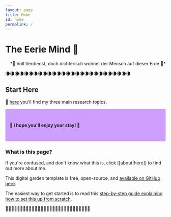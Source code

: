 ```yaml
---
layout: page
title: Home
id: home
permalink: /
---
```


# The Eerie Mind 🌱
<div align="right"> *🔮 Voll Verdienst, doch dichterisch wohnet der Mensch auf dieser Erde 🔮* </div>

🌘🌘🌘🌘🌘🌘🌘🌘🌘🌘🌘🌘🌘🌘🌘🌘🌘🌘🌘🌘🌘🌘🌘🌘🌘🌘🌘

## Start Here

🌻 [here](https://eeriemind.netlify.app/your-first-note) you'll find my three main research topics.
<p style="padding: 3em 1em; background: #CF9FFF; border-radius: 4px;">
<span style="font-weight: bold"> 🌼 i hope you'll enjoy your stay! 🌼 </span></p>


### What is this page?

If you're confused, and don't know what this is, click [[about|here]] to find out more about me.

This digital garden template is free, open-source, and [available on GitHub here](https://github.com/maximevaillancourt/digital-garden-jekyll-template).

The easiest way to get started is to read this [step-by-step guide explaining how to set this up from scratch](https://maximevaillancourt.com/blog/setting-up-your-own-digital-garden-with-jekyll).

🌴🌴🌴🌴🌴🌴🌴🌴🌴🌴🌴🌴🌴🌴🌴🌴🌴🌴🌴🌴🌴🌴🌴🌴🌴🌴🌴🌴🌴

